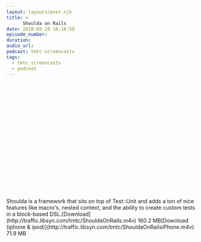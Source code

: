 ```yaml
---
layout: layouts/post.njk
title: >
      Shoulda on Rails
date: 2010-05-18 16:16:59
episode_number: 
duration: 
audio_url: 
podcast: tmtc-screencasts
tags: 
  - tmtc_screencasts
  - podcast
---
```


<object width="540" height="304"><param name="allowfullscreen" value="true">
<param name="allowscriptaccess" value="always">
<param name="movie" value="http://vimeo.com/moogaloop.swf?clip_id=11841637&amp;server=vimeo.com&amp;show_title=0&amp;show_byline=0&amp;show_portrait=0&amp;color=00ADEF&amp;fullscreen=1">
<embed src="http://vimeo.com/moogaloop.swf?clip_id=11841637&amp;server=vimeo.com&amp;show_title=0&amp;show_byline=0&amp;show_portrait=0&amp;color=00ADEF&amp;fullscreen=1" type="application/x-shockwave-flash" allowfullscreen="true" allowscriptaccess="always" width="540" height="304"></embed></object>Shoulda is a framework that sits on top of Test::Unit and adds a ton of nice features like macro's, nested context, and the ability to create custom tests in a block-based DSL.[Download](http://traffic.libsyn.com/tmtc/ShouldaOnRails.m4v) 160.2 MB[Download (iphone & ipod)](http://traffic.libsyn.com/tmtc/ShouldaOnRailsiPhone.m4v) 71.9 MB
